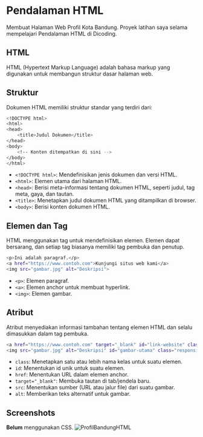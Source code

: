 # Pendalaman HTML
Membuat Halaman Web Profil Kota Bandung. Proyek latihan saya selama mempelajari Pendalaman HTML di Dicoding. 

## HTML
HTML (Hypertext Markup Language) adalah bahasa markup yang digunakan untuk membangun struktur dasar halaman web.

## Struktur 
Dokumen HTML memiliki struktur standar yang terdiri dari:
```bash
<!DOCTYPE html>
<html>
<head>
    <title>Judul Dokumen</title>
</head>
<body>
    <!-- Konten ditempatkan di sini -->
</body>
</html>
```
- `<!DOCTYPE html>`: Mendefinisikan jenis dokumen dan versi HTML.
- `<html>`: Elemen utama dari halaman HTML.
- `<head>`: Berisi meta-informasi tentang dokumen HTML, seperti judul, tag meta, gaya, dan tautan.
- `<title>`: Menetapkan judul dokumen HTML yang ditampilkan di browser.
- `<body>`: Berisi konten dokumen HTML.

## Elemen dan Tag
HTML menggunakan tag untuk mendefinisikan elemen. Elemen dapat bersarang, dan setiap tag biasanya memiliki tag pembuka dan penutup.
```bash
<p>Ini adalah paragraf.</p>
<a href="https://www.contoh.com">Kunjungi situs web kami</a>
<img src="gambar.jpg" alt="Deskripsi">
```
- `<p>`: Elemen paragraf.
- `<a>`: Elemen anchor untuk membuat hyperlink.
- `<img>`: Elemen gambar.

## Atribut
Atribut menyediakan informasi tambahan tentang elemen HTML dan selalu dimasukkan dalam tag pembuka.
```bash
<a href="https://www.contoh.com" target="_blank" id="link-website" class="external-link">Kunjungi situs web kami</a>
<img src="gambar.jpg" alt="Deskripsi" id="gambar-utama" class="responsive-image">
```
- `class`: Menetapkan satu atau lebih nama kelas untuk suatu elemen.
- `id`: Menentukan id unik untuk suatu elemen.
- `href`: Menentukan URL dalam elemen anchor.
- `target="_blank"`: Membuka tautan di tab/jendela baru.
- `src`: Menentukan sumber (URL atau jalur file) dari suatu gambar.
- `alt`: Memberikan teks alternatif untuk gambar.

## Screenshots
**Belum** menggunakan CSS.
![ProfilBandungHTML](https://github.com/dapraws/WebProgrammingBasics-Repository/assets/122019775/487fc509-dbb5-446f-8c30-a5d9f1da18ba)
